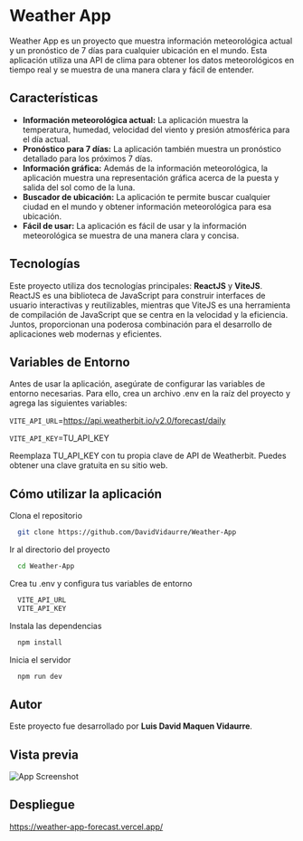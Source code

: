 
# Weather App
Weather App es un proyecto que muestra información meteorológica actual y un pronóstico de 7 días para cualquier ubicación en el mundo. Esta aplicación utiliza una API de clima para obtener los datos meteorológicos en tiempo real y se muestra de una manera clara y fácil de entender.

## Características
- **Información meteorológica actual:** La aplicación muestra la temperatura, humedad, velocidad del viento y presión atmosférica para el día actual.
- **Pronóstico para 7 días:** La aplicación también muestra un pronóstico detallado para los próximos 7 días.
- **Información gráfica:** Además de la información meteorológica, la aplicación muestra una representación gráfica acerca de la puesta y salida del sol como de la luna.
- **Buscador de ubicación:** La aplicación te permite buscar cualquier ciudad en el mundo y obtener información meteorológica para esa ubicación.
- **Fácil de usar:** La aplicación es fácil de usar y la información meteorológica se muestra de una manera clara y concisa.

## Tecnologías
Este proyecto utiliza dos tecnologías principales: **ReactJS** y **ViteJS**. ReactJS es una biblioteca de JavaScript para construir interfaces de usuario interactivas y reutilizables, mientras que ViteJS es una herramienta de compilación de JavaScript que se centra en la velocidad y la eficiencia. Juntos, proporcionan una poderosa combinación para el desarrollo de aplicaciones web modernas y eficientes.

## Variables de Entorno
Antes de usar la aplicación, asegúrate de configurar las variables de entorno necesarias. Para ello, crea un archivo .env en la raíz del proyecto y agrega las siguientes variables:

`VITE_API_URL`=https://api.weatherbit.io/v2.0/forecast/daily

`VITE_API_KEY`=TU_API_KEY

Reemplaza TU_API_KEY con tu propia clave de API de Weatherbit. Puedes obtener una clave gratuita en su sitio web.

## Cómo utilizar la aplicación
Clona el repositorio

```bash
  git clone https://github.com/DavidVidaurre/Weather-App
```

Ir al directorio del proyecto

```bash
  cd Weather-App
```

Crea tu .env y configura tus variables de entorno

```bash
  VITE_API_URL
  VITE_API_KEY
```

Instala las dependencias

```bash
  npm install
```

Inicia el servidor

```bash
  npm run dev
```

## Autor
Este proyecto fue desarrollado por **Luis David Maquen Vidaurre**.

## Vista previa

![App Screenshot](https://i.ibb.co/TmdMkN5/Weather-App.png)

## Despliegue
https://weather-app-forecast.vercel.app/